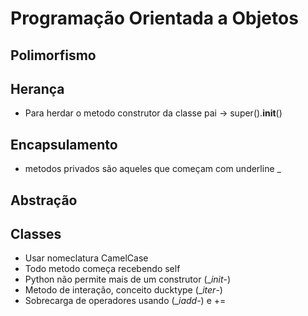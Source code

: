 # Programação Orientada a Objetos

## Polimorfismo 

## Herança 
- Para herdar o metodo construtor da classe pai -> super().__init__()

## Encapsulamento 
- metodos privados são aqueles que começam com underline _
## Abstração

## Classes
- Usar nomeclatura CamelCase
- Todo metodo começa recebendo self
- Python não permite mais de um construtor (__init_-)
- Metodo de interação, conceito ducktype (__iter_-)
- Sobrecarga de operadores usando (__iadd_-) e += 